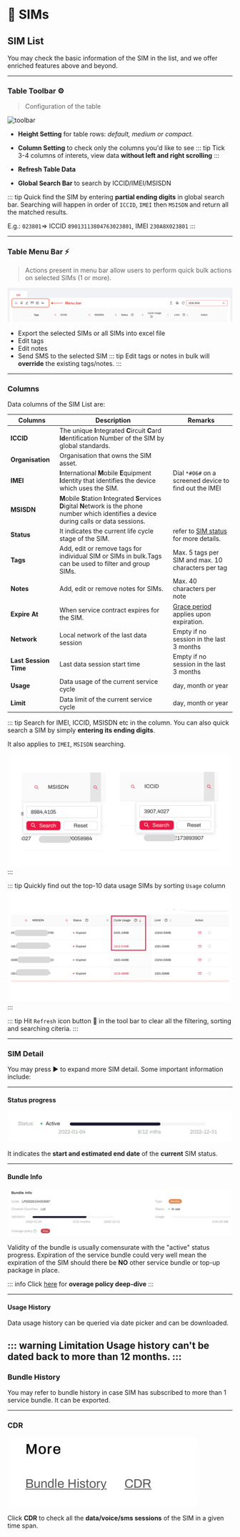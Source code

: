 # 📶 SIMs



## SIM List

You may check the basic information of the SIM in the list, and we offer enriched features above and beyond.


---
### Table Toolbar ⚙️
> Configuration of the table

![toolbar](/toolbar.png)

* **Height Setting** for table rows: _default, medium or compact._
* **Column Setting** to check only the columns you'd like to see
::: tip
Tick 3-4 columns of interets, view data **without left and right scrolling**
:::

* **Refresh Table Data**
* **Global Search Bar** to search by ICCID/IMEI/MSISDN

::: tip 
Quick find the SIM by entering **partial ending digits** in global search bar. Searching will happen in order of `ICCID`, `IMEI` then `MSISDN` and return all the matched results.

E.g.: `023801`=> ICCID `89013113804763023801`, IMEI `230A8X023801`
:::


---
### Table Menu Bar ⚡️
> Actions present in menu bar allow users to perform quick bulk actions on selected SIMs (1 or more).

![menubar](/menubar.png)

* Export the selected SIMs or all SIMs into excel file
* Edit tags
* Edit notes
* Send SMS to the selected SIM
::: tip
Edit tags or notes in bulk will **override** the existing tags/notes.
:::


---
### Columns
Data columns of the SIM List are:

| Columns        | Description           | Remarks  |
| ------------- |-------------| -----|
| **ICCID** |The unique **I**ntegrated **C**ircuit **C**ard **Id**entification Number of the SIM by global standards.||
| **Organisation** |Organisation that owns the SIM asset.||
| **IMEI** | **I**nternational **M**obile **E**quipment **I**dentity that identifies the device which uses the SIM.| Dial `*#06#` on a screened device to find out the IMEI|
| **MSISDN**| **M**obile **S**tation **I**ntegrated **S**ervices **D**igital **N**etwork is the phone number which identifies a device during calls or data sessions.||
| **Status** | It indicates the current life cycle stage of the SIM.| refer to [SIM status](/guide/simstatus) for more details.|
| **Tags** |Add, edit or remove tags for individual SIM or SIMs in bulk.Tags can be used to filter and group SIMs.| Max. 5 tags per SIM and max. 10 characters per tag |
| **Notes** |Add, edit or remove notes for SIMs.| Max. 40 characters per note|
| **Expire At** | When service contract expires for the SIM. | [Grace period](simstatus) applies upon expiration.|
| **Network** | Local network of the last data session | Empty if no session in the last 3 months |
| **Last Session Time** | Last data session start time | Empty if no session in the last 3 months |
| **Usage** | Data usage of the current service cycle | day, month or year |
| **Limit** | Data limit of the current service cycle | day, month or year|


::: tip
Search for IMEI, ICCID, MSISDN etc in the column. You can also quick search a SIM by simply **entering its ending digits**.

It also applies to `IMEI`, `MSISDN` searching.

![search imei](/searchiccid.png)
:::

::: tip
Quickly find out the top-10 data usage SIMs by sorting `Usage` column
![sort usage](/sortusage.png) 
:::

::: tip
Hit `Refresh` icon button 🔄 in the tool bar to clear all the filtering, sorting and searching citeria.
:::


---
### SIM Detail
You may press ▶ to expand more SIM detail. Some important information include:


---
#### Status progress
![status progress](/statusprogress.png)

It indicates the **start and estimated end date** of the **current** SIM status.

---
#### Bundle Info
![bundle info](/bundleinfo.png)

Validity of the bundle is usually comensurate with the "active" status progress. Expiration of the service bundle could very well mean the expiration of the SIM should there be **NO** other service bundle or top-up package in place.

::: info
Click [here](/sim/overage) for **overage policy deep-dive**
:::

---
#### Usage History
Data usage history can be queried via date picker and can be downloaded.

::: warning Limitation
Usage history can't be dated back to more than 12 months.
:::
---
### Bundle History
You may refer to bundle history in case SIM has subscribed to more than 1 service bundle. It can be exported.

---
### CDR
![cdr](/more.png)

Click **CDR** to check all the **data/voice/sms sessions** of the SIM in a given time span.